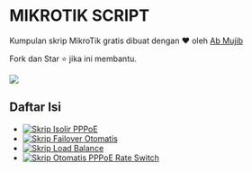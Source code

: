 # MIKROTIK SCRIPT
Kumpulan skrip MikroTik gratis dibuat dengan ❤️ oleh [Ab Mujib](https://github.com/abmujib)
<p>Fork dan Star ⭐ jika ini membantu.</p>
<p><a href="https://trakteer.id/abmujib"><img src="https://img.shields.io/static/v1?label=Trakteer Kopi&message=abmujib&color=C02433"></a></p>

## Daftar Isi

- [![Skrip Isolir PPPoE](https://img.shields.io/badge/Skrip-Isolir%20PPPoE-blue)](isolir-pppoe)
- [![Skrip Failover Otomatis](https://img.shields.io/badge/Skrip-Failover%20Otomatis-blue)](failover-otomatis)
- [![Skrip Load Balance](https://img.shields.io/badge/Skrip-Load%20Balance-blue)](load-balance)
- [![Skrip Otomatis PPPoE Rate Switch](https://img.shields.io/badge/Skrip-PPPoE%20Switch-blue)](pppoe-rate-switch)
